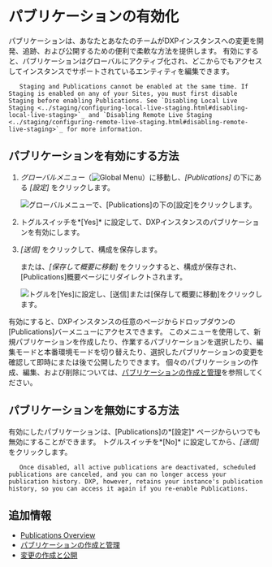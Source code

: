 # パブリケーションの有効化

パブリケーションは、あなたとあなたのチームがDXPインスタンスへの変更を開発、追跡、および公開するための便利で柔軟な方法を提供します。 有効にすると、パブリケーションはグローバルにアクティブ化され、どこからでもアクセスしてインスタンスでサポートされているエンティティを編集できます。

``` important::
   Staging and Publications cannot be enabled at the same time. If Staging is enabled on any of your Sites, you must first disable Staging before enabling Publications. See `Disabling Local Live Staging <../staging/configuring-local-live-staging.html#disabling-local-live-staging>`_ and `Disabling Remote Live Staging <../staging/configuring-remote-live-staging.html#disabling-remote-live-staging>`_ for more information.
```

## パブリケーションを有効にする方法

1.  *グローバルメニュー*（![Global Menu](../../../images/icon-applications-menu.png)）に移動し、*[Publications]* の下にある *[設定]* をクリックします。

    ![グローバルメニューで、[Publications]の下の[設定]をクリックします。](./enabling-publications/images/01.png)

2.  トグルスイッチを*[Yes]* に設定して、DXPインスタンスのパブリケーションを有効にします。

3.  *[送信]* をクリックして、構成を保存します。

    または、*[保存して概要に移動]* をクリックすると、構成が保存され、[Publications]概要ページにリダイレクトされます。

    ![トグルを[Yes]に設定し、[送信]または[保存して概要に移動]をクリックします。](./enabling-publications/images/02.png)

有効にすると、DXPインスタンスの任意のページからドロップダウンの[Publications]バーメニューにアクセスできます。 このメニューを使用して、新規パブリケーションを作成したり、作業するパブリケーションを選択したり、編集モードと本番環境モードを切り替えたり、選択したパブリケーションの変更を確認して即時にまたは後で公開したりできます。 個々のパブリケーションの作成、編集、および削除については、[パブリケーションの作成と管理](./creating-and-managing-publications.md)を参照してください。

## パブリケーションを無効にする方法

有効にしたパブリケーションは、[Publications]の*[設定]* ページからいつでも無効にすることができます。 トグルスイッチを*[No]* に設定してから、*[送信]* をクリックします。

``` important::
   Once disabled, all active publications are deactivated, scheduled publications are canceled, and you can no longer access your publication history. DXP, however, retains your instance's publication history, so you can access it again if you re-enable Publications.
```

## 追加情報

  - [Publications Overview](./publications-overview.md)
  - [パブリケーションの作成と管理](./creating-and-managing-publications.md)
  - [変更の作成と公開](./making-and-publishing-changes.md)
